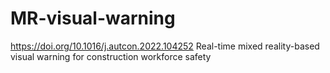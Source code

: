 # MR-visual-warning
https://doi.org/10.1016/j.autcon.2022.104252 Real-time mixed reality-based visual warning for construction workforce safety

